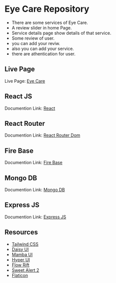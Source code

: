 # Eye Care Repository
- There are some services of Eye Care.
- A review slider in home Page.
- Service details page show details of that service.
- Some review of user.
- you can add your reviw.
- also you can add your service.
- there are athentication for user.

## Live Page
Live Page: [Eye Care](https://eye-care-assignment.web.app/)

## React JS
Documention Link: [React](https://reactjs.org/)

## React Router
Documention Link: [React Router Dom](https://reactrouter.com/en/v6.3.0)

## Fire Base
Documention Link: [Fire Base](https://firebase.google.com/)

## Mongo DB
Documention Link: [Mongo DB](https://www.mongodb.com/)

## Express JS
Documention Link: [Express JS](https://expressjs.com/)

## Resources
- [Tailwind CSS](https://tailwindcss.com/)
- [Daisy UI](https://daisyui.com/)
- [Mamba UI](https://mambaui.com/)
- [Hyper UI](https://www.hyperui.dev/)
- [Flow Rift](https://flowrift.com/)
- [Sweet Alert 2](https://sweetalert2.github.io/)
- [Flaticon](https://www.flaticon.com/)